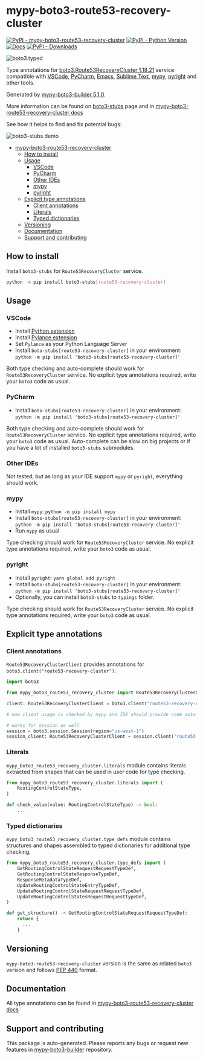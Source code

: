 <a id="mypy-boto3-route53-recovery-cluster"></a>

# mypy-boto3-route53-recovery-cluster

[![PyPI - mypy-boto3-route53-recovery-cluster](https://img.shields.io/pypi/v/mypy-boto3-route53-recovery-cluster.svg?color=blue)](https://pypi.org/project/mypy-boto3-route53-recovery-cluster)
[![PyPI - Python Version](https://img.shields.io/pypi/pyversions/mypy-boto3-route53-recovery-cluster.svg?color=blue)](https://pypi.org/project/mypy-boto3-route53-recovery-cluster)
[![Docs](https://img.shields.io/readthedocs/mypy-boto3-builder.svg?color=blue)](https://mypy-boto3-builder.readthedocs.io/)
[![PyPI - Downloads](https://img.shields.io/pypi/dw/mypy-boto3-route53-recovery-cluster?color=blue)](https://pypistats.org/packages/mypy-boto3-route53-recovery-cluster)

![boto3.typed](https://github.com/vemel/mypy_boto3_builder/raw/master/logo.png)

Type annotations for
[boto3.Route53RecoveryCluster 1.18.21](https://boto3.amazonaws.com/v1/documentation/api/1.18.21/reference/services/route53-recovery-cluster.html#Route53RecoveryCluster)
service compatible with [VSCode](https://code.visualstudio.com/),
[PyCharm](https://www.jetbrains.com/pycharm/),
[Emacs](https://www.gnu.org/software/emacs/),
[Sublime Text](https://www.sublimetext.com/),
[mypy](https://github.com/python/mypy),
[pyright](https://github.com/microsoft/pyright) and other tools.

Generated by
[mypy-boto3-builder 5.1.0](https://github.com/vemel/mypy_boto3_builder).

More information can be found on
[boto3-stubs](https://pypi.org/project/boto3-stubs/) page and in
[mypy-boto3-route53-recovery-cluster docs](https://vemel.github.io/boto3_stubs_docs/mypy_boto3_route53_recovery_cluster/)

See how it helps to find and fix potential bugs:

![boto3-stubs demo](https://github.com/vemel/mypy_boto3_builder/raw/master/demo.gif)

- [mypy-boto3-route53-recovery-cluster](#mypy-boto3-route53-recovery-cluster)
  - [How to install](#how-to-install)
  - [Usage](#usage)
    - [VSCode](#vscode)
    - [PyCharm](#pycharm)
    - [Other IDEs](#other-ides)
    - [mypy](#mypy)
    - [pyright](#pyright)
  - [Explicit type annotations](#explicit-type-annotations)
    - [Client annotations](#client-annotations)
    - [Literals](#literals)
    - [Typed dictionaries](#typed-dictionaries)
  - [Versioning](#versioning)
  - [Documentation](#documentation)
  - [Support and contributing](#support-and-contributing)

<a id="how-to-install"></a>

## How to install

Install `boto3-stubs` for `Route53RecoveryCluster` service.

```bash
python -m pip install boto3-stubs[route53-recovery-cluster]
```

<a id="usage"></a>

## Usage

<a id="vscode"></a>

### VSCode

- Install
  [Python extension](https://marketplace.visualstudio.com/items?itemName=ms-python.python)
- Install
  [Pylance extension](https://marketplace.visualstudio.com/items?itemName=ms-python.vscode-pylance)
- Set `Pylance` as your Python Language Server
- Install `boto-stubs[route53-recovery-cluster]` in your environment:
  `python -m pip install 'boto3-stubs[route53-recovery-cluster]'`

Both type checking and auto-complete should work for `Route53RecoveryCluster`
service. No explicit type annotations required, write your `boto3` code as
usual.

<a id="pycharm"></a>

### PyCharm

- Install `boto-stubs[route53-recovery-cluster]` in your environment:
  `python -m pip install 'boto3-stubs[route53-recovery-cluster]'`

Both type checking and auto-complete should work for `Route53RecoveryCluster`
service. No explicit type annotations required, write your `boto3` code as
usual. Auto-complete can be slow on big projects or if you have a lot of
installed `boto3-stubs` submodules.

<a id="other-ides"></a>

### Other IDEs

Not tested, but as long as your IDE support `mypy` or `pyright`, everything
should work.

<a id="mypy"></a>

### mypy

- Install `mypy`: `python -m pip install mypy`
- Install `boto-stubs[route53-recovery-cluster]` in your environment:
  `python -m pip install 'boto3-stubs[route53-recovery-cluster]'`
- Run `mypy` as usual

Type checking should work for `Route53RecoveryCluster` service. No explicit
type annotations required, write your `boto3` code as usual.

<a id="pyright"></a>

### pyright

- Install `pyright`: `yarn global add pyright`
- Install `boto-stubs[route53-recovery-cluster]` in your environment:
  `python -m pip install 'boto3-stubs[route53-recovery-cluster]'`
- Optionally, you can install `boto3-stubs` to `typings` folder.

Type checking should work for `Route53RecoveryCluster` service. No explicit
type annotations required, write your `boto3` code as usual.

<a id="explicit-type-annotations"></a>

## Explicit type annotations

<a id="client-annotations"></a>

### Client annotations

`Route53RecoveryClusterClient` provides annotations for
`boto3.client("route53-recovery-cluster")`.

```python
import boto3

from mypy_boto3_route53_recovery_cluster import Route53RecoveryClusterClient

client: Route53RecoveryClusterClient = boto3.client("route53-recovery-cluster")

# now client usage is checked by mypy and IDE should provide code auto-complete

# works for session as well
session = boto3.session.Session(region="us-west-1")
session_client: Route53RecoveryClusterClient = session.client("route53-recovery-cluster")
```

<a id="literals"></a>

### Literals

`mypy_boto3_route53_recovery_cluster.literals` module contains literals
extracted from shapes that can be used in user code for type checking.

```python
from mypy_boto3_route53_recovery_cluster.literals import (
    RoutingControlStateType,
)

def check_value(value: RoutingControlStateType) -> bool:
    ...
```

<a id="typed-dictionaries"></a>

### Typed dictionaries

`mypy_boto3_route53_recovery_cluster.type_defs` module contains structures and
shapes assembled to typed dictionaries for additional type checking.

```python
from mypy_boto3_route53_recovery_cluster.type_defs import (
    GetRoutingControlStateRequestRequestTypeDef,
    GetRoutingControlStateResponseTypeDef,
    ResponseMetadataTypeDef,
    UpdateRoutingControlStateEntryTypeDef,
    UpdateRoutingControlStateRequestRequestTypeDef,
    UpdateRoutingControlStatesRequestRequestTypeDef,
)

def get_structure() -> GetRoutingControlStateRequestRequestTypeDef:
    return {
      ...
    }
```

<a id="versioning"></a>

## Versioning

`mypy-boto3-route53-recovery-cluster` version is the same as related `boto3`
version and follows [PEP 440](https://www.python.org/dev/peps/pep-0440/)
format.

<a id="documentation"></a>

## Documentation

All type annotations can be found in
[mypy-boto3-route53-recovery-cluster docs](https://vemel.github.io/boto3_stubs_docs/mypy_boto3_route53_recovery_cluster/)

<a id="support-and-contributing"></a>

## Support and contributing

This package is auto-generated. Please reports any bugs or request new features
in [mypy-boto3-builder](https://github.com/vemel/mypy_boto3_builder/issues/)
repository.
